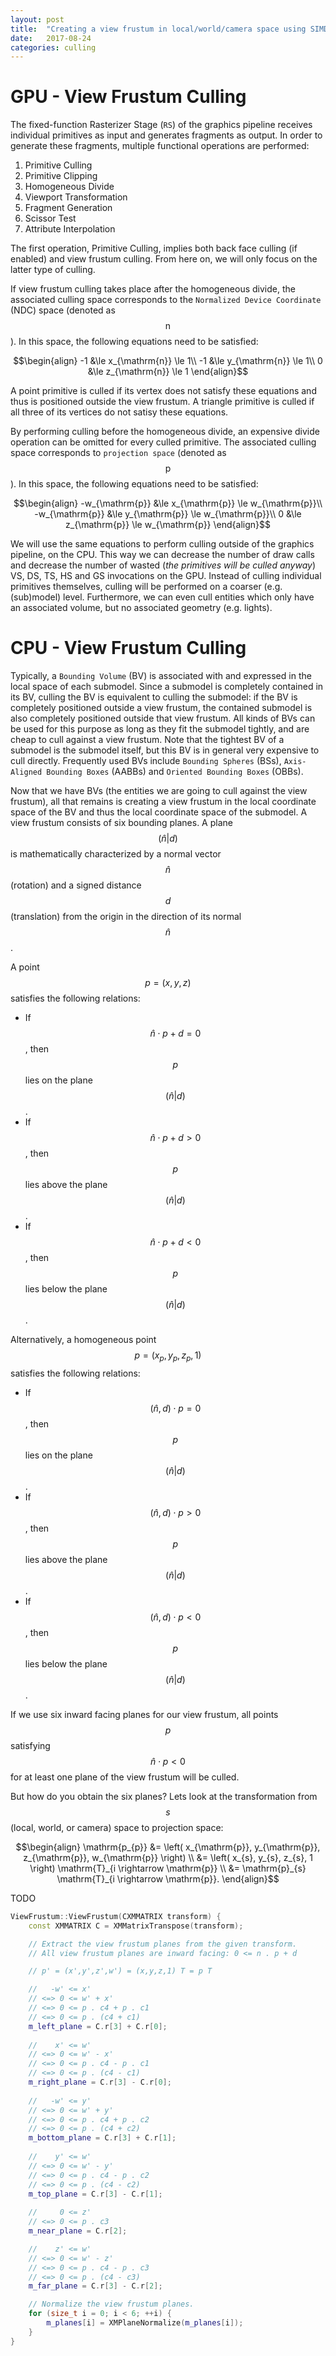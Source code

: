 ```yaml
---
layout: post
title:  "Creating a view frustum in local/world/camera space using SIMD"
date:   2017-08-24
categories: culling
---
```


# GPU - View Frustum Culling
The fixed-function Rasterizer Stage (`RS`) of the graphics pipeline receives individual primitives as input and generates fragments as output. In order to generate these fragments, multiple functional operations are performed:
1. Primitive Culling
2. Primitive Clipping
3. Homogeneous Divide
4. Viewport Transformation
5. Fragment Generation
6. Scissor Test
7. Attribute Interpolation

The first operation, Primitive Culling, implies both back face culling (if enabled) and view frustum culling. From here on, we will only focus on the latter type of culling. 

If view frustum culling takes place after the homogeneous divide, the associated culling space corresponds to the `Normalized Device Coordinate` (NDC) space (denoted as $$\mathrm{n}$$). In this space, the following equations need to be satisfied:

$$\begin{align}
-1 &\le x_{\mathrm{n}} \le 1\\
-1 &\le y_{\mathrm{n}} \le 1\\
0 &\le z_{\mathrm{n}} \le 1
\end{align}$$

A point primitive is culled if its vertex does not satisfy these equations and thus is positioned outside the view frustum. A triangle primitive is culled if all three of its vertices do not satisy these equations.

By performing culling before the homogeneous divide, an expensive divide operation can be omitted for every culled primitive. The associated culling space corresponds to `projection space` (denoted as $$\mathrm{p}$$). In this space, the following equations need to be satisfied:

$$\begin{align}
-w_{\mathrm{p}} &\le x_{\mathrm{p}} \le w_{\mathrm{p}}\\
-w_{\mathrm{p}} &\le y_{\mathrm{p}} \le w_{\mathrm{p}}\\
0 &\le z_{\mathrm{p}} \le w_{\mathrm{p}}
\end{align}$$

We will use the same equations to perform culling outside of the graphics pipeline, on the CPU. This way we can decrease the number of draw calls and decrease the number of wasted (*the primitives will be culled anyway*) VS, DS, TS, HS and GS invocations on the GPU. Instead of culling individual primitives themselves, culling will be performed on a coarser (e.g. (sub)model) level. Furthermore, we can even cull entities which only have an associated volume, but no associated geometry (e.g. lights).

# CPU - View Frustum Culling
Typically, a `Bounding Volume` (BV) is associated with and expressed in the local space of each submodel. Since a submodel is completely contained in its BV, culling the BV is equivalent to culling the submodel: if the BV is completely positioned outside a view frustum, the contained submodel is also completely positioned outside that view frustum. All kinds of BVs can be used for this purpose as long as they fit the submodel tightly, and are cheap to cull against a view frustum. Note that the tightest BV of a submodel is the submodel itself, but this BV is in general very expensive to cull directly. Frequently used BVs include `Bounding Spheres` (BSs),  `Axis-Aligned Bounding Boxes` (AABBs) and `Oriented Bounding Boxes` (OBBs).

Now that we have BVs (the entities we are going to cull against the view frustum), all that remains is creating a view frustum in the local coordinate space of the BV and thus the local coordinate space of the submodel. A view frustum consists of six bounding planes. A plane $$\left(\hat{n} \vert d\right)$$ is mathematically characterized by a normal vector $$\hat{n}$$ (rotation) and a signed distance $$d$$ (translation) from the origin in the direction of its normal $$\hat{n}$$. 

A point $$p=\left(x,y,z\right)$$ satisfies the following relations:
* If $$\hat{n} \cdot p + d = 0$$, then $$p$$ lies on the plane $$\left(\hat{n} \vert d\right)$$.
* If $$\hat{n} \cdot p + d \gt 0$$, then $$p$$ lies above the plane $$\left(\hat{n} \vert d\right)$$.
* If $$\hat{n} \cdot p + d \lt 0$$, then $$p$$ lies below the plane $$\left(\hat{n} \vert d\right)$$.

Alternatively, a homogeneous point $$p=\left(x_{p},y_{p},z_{p},1\right)$$ satisfies the following relations:
* If $$\left(\hat{n}, d\right) \cdot p = 0$$, then $$p$$ lies on the plane $$\left(\hat{n} \vert d\right)$$.
* If $$\left(\hat{n}, d\right) \cdot p \gt 0$$, then $$p$$ lies above the plane $$\left(\hat{n} \vert d\right)$$.
* If $$\left(\hat{n}, d\right) \cdot p \lt 0$$, then $$p$$ lies below the plane $$\left(\hat{n} \vert d\right)$$.

If we use six inward facing planes for our view frustum, all points $$p$$ satisfying $$\hat{n} \cdot p \lt 0$$ for at least one plane of the view frustum will be culled.

But how do you obtain the six planes? Lets look at the transformation from $$s$$ (local, world, or camera) space to projection space:

$$\begin{align}
\mathrm{p_{p}} 
&= \left( x_{\mathrm{p}}, y_{\mathrm{p}}, z_{\mathrm{p}}, w_{\mathrm{p}} \right) \\
&= \left( x_{s}, y_{s}, z_{s}, 1 \right) \mathrm{T}_{i \rightarrow \mathrm{p}} \\
&= \mathrm{p}_{s} \mathrm{T}_{i \rightarrow \mathrm{p}}.
\end{align}$$

TODO

```c++
ViewFrustum::ViewFrustum(CXMMATRIX transform) {
	const XMMATRIX C = XMMatrixTranspose(transform);

	// Extract the view frustum planes from the given transform.
	// All view frustum planes are inward facing: 0 <= n . p + d

	// p' = (x',y',z',w') = (x,y,z,1) T = p T

	//   -w' <= x'
	// <=> 0 <= w' + x'
	// <=> 0 <= p . c4 + p . c1
	// <=> 0 <= p . (c4 + c1)
	m_left_plane = C.r[3] + C.r[0];
		
	//    x' <= w'
	// <=> 0 <= w' - x'
	// <=> 0 <= p . c4 - p . c1
	// <=> 0 <= p . (c4 - c1)
	m_right_plane = C.r[3] - C.r[0];
		
	//   -w' <= y'
	// <=> 0 <= w' + y'
	// <=> 0 <= p . c4 + p . c2
	// <=> 0 <= p . (c4 + c2)
	m_bottom_plane = C.r[3] + C.r[1];
		
	//    y' <= w'
	// <=> 0 <= w' - y'
	// <=> 0 <= p . c4 - p . c2
	// <=> 0 <= p . (c4 - c2)
	m_top_plane = C.r[3] - C.r[1];
		
	//     0 <= z'
	// <=> 0 <= p . c3
	m_near_plane = C.r[2];

	//    z' <= w'
	// <=> 0 <= w' - z'
	// <=> 0 <= p . c4 - p . c3
	// <=> 0 <= p . (c4 - c3)
	m_far_plane = C.r[3] - C.r[2];

	// Normalize the view frustum planes.
	for (size_t i = 0; i < 6; ++i) {
	    m_planes[i] = XMPlaneNormalize(m_planes[i]);
	}
}
```
